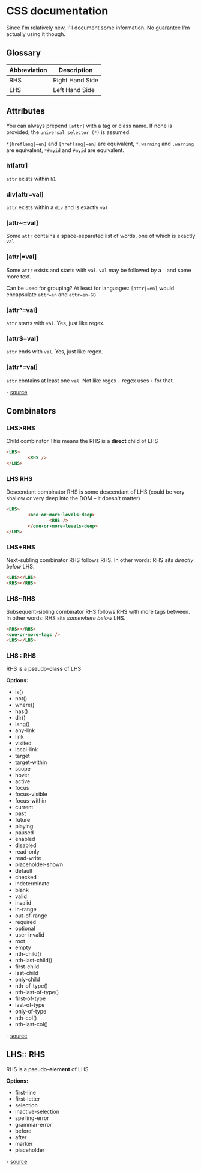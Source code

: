 # CSS documentation

Since I'm relatively new, I'll document some information. No guarantee I'm actually using it though.

## Glossary

| Abbreviation | Description		 |
|--------------|-----------------|
| RHS					| Right Hand Side |
| LHS					| Left Hand Side	|

## Attributes

You can always prepend `[attr]` with a tag or class name. If none is provided, the `universal selector (*)` is assumed.

`*[hreflang|=en]` and `[hreflang|=en]` are equivalent,
`*.warning` and `.warning` are equivalent,
`*#myid` and `#myid` are equivalent.

### h1[attr]

`attr` exists within `h1`

### div[attr=val]

`attr` exists within a `div` and is exactly `val`

### [attr~=val]

Some `attr` contains a space-separated list of words, one of which is exactly `val`

### [attr|=val]

Some `attr` exists and starts with `val`. `val` may be followed by a `-` and some more text.

Can be used for grouping? At least for languages: `[attr|=en]` would encapsulate `attr=en` and `attr=en-GB`

### [attr^=val]

`attr` starts with `val`. Yes, just like regex.

### [attr$=val]

`attr` ends with `val`. Yes, just like regex.

### [attr*=val]

`attr` contains at least one `val`. Not like regex - regex uses `+` for that.

\- [source](https://www.w3.org/TR/selectors-4/#attribute-representation)

## Combinators

### LHS>RHS

Child combinator
This means the RHS is a **direct** child of LHS

``` HTML
<LHS>
		<RHS />
</LHS>
```

### LHS RHS

Descendant combinator
RHS is some descendant of LHS (could be very shallow *or* very deep into the DOM &ndash; it doesn't matter)

``` HTML
<LHS>
		<one-or-more-levels-deep>
				<RHS />
		</one-or-more-levels-deep>
</LHS>
```

### LHS+RHS

Next-subling combinator
RHS follows RHS. In other words: RHS sits *directly below* LHS.

``` HTML
<LHS></LHS>
<RHS></RHS>
```

### LHS~RHS

Subsequent-sibling combinator
RHS follows RHS with more tags between. In other words: RHS sits *somewhere below* LHS.

``` HTML
<RHS></RHS>
<one-or-more-tags />
<LHS></LHS>
```

### LHS : RHS

RHS is a pseudo-**class** of LHS

**Options:**

* is()
* not()
* where()
* has()
* dir()
* lang()
* any-link
* link
* visited
* local-link
* target
* target-within
* scope
* hover
* active
* focus
* focus-visible
* focus-within
* current
* past
* future
* playing
* paused
* enabled
* disabled
* read-only
* read-write
* placeholder-shown
* default
* checked
* indeterminate
* blank
* valid
* invalid
* in-range
* out-of-range
* required
* optional
* user-invalid
* root
* empty
* nth-child()
* nth-last-child()
* first-child
* last-child
* only-child
* nth-of-type()
* nth-last-of-type()
* first-of-type
* last-of-type
* only-of-type
* nth-col()
* nth-last-col()

\- [source](https://www.w3.org/TR/selectors-4/#combinators)

## LHS:: RHS

RHS is a pseudo-**element** of LHS

**Options:**

* first-line
* first-letter
* selection
* inactive-selection
* spelling-error
* grammar-error
* before
* after
* marker
* placeholder

\- [source](https://www.w3.org/TR/css-pseudo-4/)
